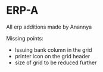 # ERP-A
All erp additions made by Anannya

Missing points:
  - Issuing bank column in the grid
  - printer icon on the grid header
  - size of grid to be reduced further
  
  
